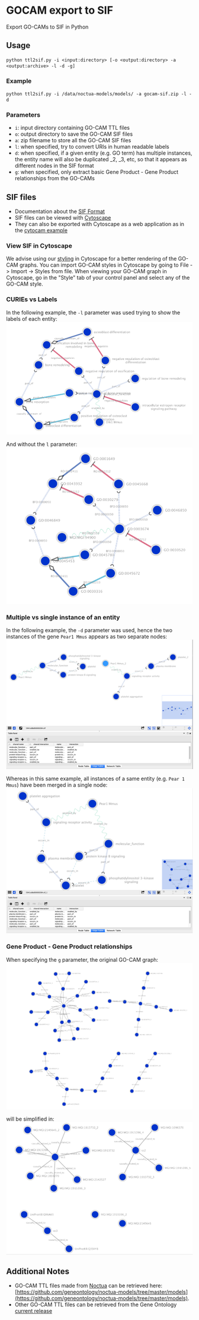 # GOCAM export to SIF
Export GO-CAMs to SIF in Python

## Usage
```
python ttl2sif.py -i <input:directory> [-o <output:directory> -a <output:archive> -l -d -g]
```

### Example
```
python ttl2sif.py -i /data/noctua-models/models/ -a gocam-sif.zip -l -d
```

### Parameters
* `i`: input directory containing GO-CAM TTL files
* `o`: output directory to save the GO-CAM SIF files
* `a`: zip filename to store all the GO-CAM SIF files
* `l`: when specified, try to convert URIs in human readable labels
* `d`: when specified, if a given entity (e.g. GO term) has multiple instances, the entity name will also be duplicated _2, _3, etc, so that it appears as different nodes in the SIF format
* `g`: when specified, only extract basic Gene Product - Gene Product relationships from the GO-CAMs

## SIF files
* Documentation about the [SIF Format](http://manual.cytoscape.org/en/stable/Supported_Network_File_Formats.html)
* SIF files can be viewed with [Cytoscape](https://cytoscape.org)
* They can also be exported with Cytoscape as a web application as in the [cytocam example](http://cytocam.geneontology.cloud)

### View SIF in Cytoscape
We advise using our [styling](https://github.com/geneontology/gocam-sif-pyexport/blob/master/gocam-styles.xml) in Cytoscape for a better rendering of the GO-CAM graphs. You can import GO-CAM styles in Cytoscape by going to File -> Import -> Styles from file. When viewing your GO-CAM graph in Cytoscape, go in the "Style" tab of your control panel and select any of the GO-CAM style.

### CURIEs vs Labels
In the following example, the `-l` parameter was used trying to show the labels of each entity:
![GO-CAM-SIF in CytoScape with labeled entities](images/GO-CAM-SIF-cytoscape-l.png)

And without the `l` parameter:
![GO-CAM-SIF in CytoScape with at unlabeled entity](images/GO-CAM-SIF-cytoscape-ul.png)

### Multiple vs single instance of an entity
In the following example, the `-d` parameter was used, hence the two instances of the gene `Pear1 Mmus` appears as two separate nodes:
![GO-CAM-SIF in CytoScape with multiple instances of an entity](images/GO-CAM-SIF-cytoscape-d.png)

Whereas in this same example, all instances of a same entity (e.g. `Pear 1 Mmus`) have been merged in a single node:
![GO-CAM-SIF in CytoScape with at most one instance of an entity](images/GO-CAM-SIF-cytoscape.png)

### Gene Product - Gene Product relationships
When specifying the `g` parameter, the original GO-CAM graph:
![GO-CAM-SIF in CytoScape](images/GO-CAM-SIF-cytoscape-gocam.png)

will be simplified in:
![GO-CAM-SIF in CytoScape](images/GO-CAM-SIF-cytoscape-gp.png)

## Additional Notes
* GO-CAM TTL files made from [Noctua](http://noctua.geneontology.org) can be retrieved here: [https://github.com/geneontology/noctua-models/tree/master/models](https://github.com/geneontology/noctua-models/tree/master/models).
* Other GO-CAM TTL files can be retrieved from the Gene Ontology [current release](http://current.geneontology.org/products/ttl/index.html)

